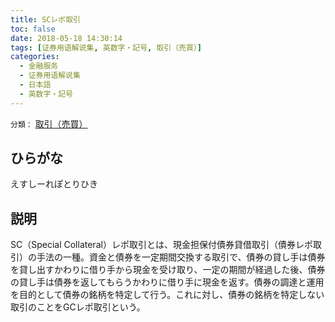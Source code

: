 ```yaml
---
title: SCレポ取引
toc: false
date: 2018-05-18 14:30:14
tags: [证券用语解说集, 英数字・記号, 取引（売買）]
categories:
  - 金融服务
  - 证券用语解说集
  - 日本語
  - 英数字・記号
---
```


`分類：` [取引（売買）](/tags/取引（売買）/)

## ひらがな

えすしーれぽとりひき

## 説明

SC（Special Collateral）レポ取引とは、現金担保付債券貸借取引（債券レポ取引）の手法の一種。資金と債券を一定期間交換する取引で、債券の貸し手は債券を貸し出すかわりに借り手から現金を受け取り、一定の期間が経過した後、債券の貸し手は債券を返してもらうかわりに借り手に現金を返す。債券の調達と運用を目的として債券の銘柄を特定して行う。これに対し、債券の銘柄を特定しない取引のことをGCレポ取引という。
